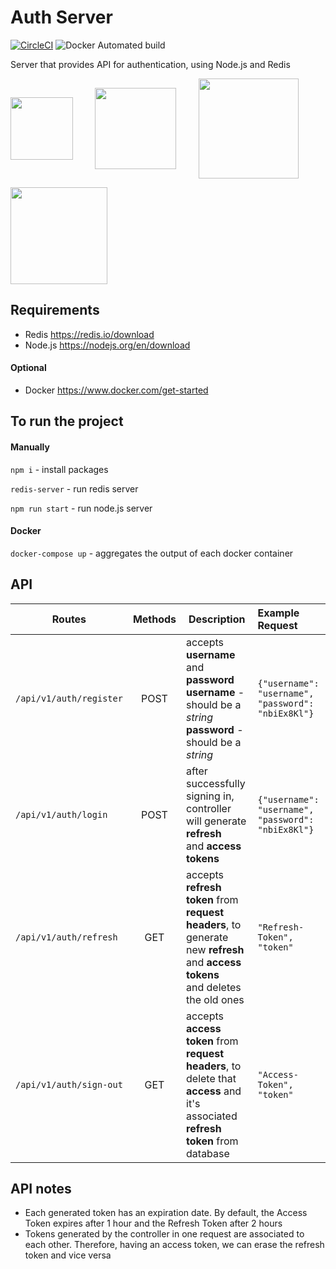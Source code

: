 # Auth Server
[![CircleCI](https://circleci.com/gh/circleci/circleci-docs.svg?style=shield)](https://circleci.com/gh/kremeshnoi/auth-server)
![Docker Automated build](https://img.shields.io/docker/automated/kremeshnoi/auth-server)

Server that provides API for authentication, using Node.js and Redis

<img align="center" src="https://upload.wikimedia.org/wikipedia/commons/thumb/d/d9/Node.js_logo.svg/590px-Node.js_logo.svg.png" width="100px"> &nbsp;&nbsp;&nbsp;&nbsp;&nbsp;&nbsp;&nbsp;
<img align="center" src="https://upload.wikimedia.org/wikipedia/en/thumb/6/6b/Redis_Logo.svg/1920px-Redis_Logo.svg.png" width="130">
&nbsp;&nbsp;&nbsp;&nbsp;&nbsp;&nbsp;&nbsp;
<img align="center" src="https://raw.githubusercontent.com/swagger-api/swagger.io/wordpress/images/assets/SWU-logo-clr.png" width="160">

<img align="center" src="https://www.docker.com/sites/default/files/d8/2019-07/horizontal-logo-monochromatic-white.png" width="155"> 

## Requirements
 * Redis https://redis.io/download
 * Node.js https://nodejs.org/en/download
#### Optional
 * Docker https://www.docker.com/get-started
 
## To run the project

#### Manually
`npm i` - install packages

`redis-server` - run redis server

`npm run start` - run node.js server

#### Docker
`docker-compose up` - aggregates the output of each docker container

## API
| Routes                    |  Methods        | Description                                                                                                                                                       | Example Request 
| ------------------------- | :-------------: | ----------------------------------------------------------------------------------------------------------------------------------------------------------------- | :------------------------------------------------------------------------- |
| `/api/v1/auth/register`   | POST            | accepts **username** and **password** <br> **username** - should be a *string* <br> **password** - should be a *string*                                           |  `{"username": "username",` <br> `"password": "nbiEx8Kl"}` |
| `/api/v1/auth/login`      | POST            | after successfully signing in,  <br> controller will generate **refresh**  <br> and **access tokens**                                                                    |  `{"username": "username",` <br> `"password": "nbiEx8Kl"}` |
| `/api/v1/auth/refresh`    | GET             | accepts **refresh token** from <br> **request headers**, to generate <br> new **refresh** and **access tokens** <br> and deletes the old ones       |  `"Refresh-Token", "token"`                                           |
| `/api/v1/auth/sign-out`   | GET             | accepts **access token** from  <br> **request headers**, to delete that <br> **access** and it's associated <br> **refresh token** from database                        |  `"Access-Token", "token"`                                            |

## API notes
* Each generated token has an expiration date. By default, the Access Token expires after 1 hour and the Refresh Token after 2 hours
* Tokens generated by the controller in one request are associated to each other. Therefore, having an access token, we can erase the refresh token and vice versa
